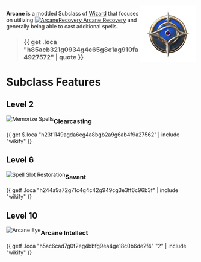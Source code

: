 <img align="right" alt="Arcane Wizard Class Icon" height="150" src="images/ClassIcons/Arcane.png" />

**Arcane** is a modded Subclass of [Wizard](https://bg3.wiki/wiki/Wizard) that focuses on utilizing [ <img src="https://bg3.wiki/w/images/thumb/0/04/Arcane_Recovery_Charges_Icons.png/25px-Arcane_Recovery_Charges_Icons.png" height="25" align="top" alt="ArcaneRecovery" /> Arcane Recovery](https://bg3.wiki/wiki/Arcane_Recovery) and generally being able to cast additional spells.

<h3>

> {{ get .loca "h85acb321g0934g4e65g8e1ag910fa4927572" | quote }}

</h3>

# Subclass Features

## Level 2

<img src="https://bg3.wiki/w/images/4/40/PassiveFeature_RitualCaster_MemorizeSpells.png" height="40" align="left" alt="Memorize Spells" />

### Clearcasting

{{ get $.loca "h23f1149agda6eg4a8bgb2a9g6ab4f9a27562" | include "wikify" }}

## Level 6

<img src="https://bg3.wiki/w/images/b/b6/Spell_Slot_Restoration_Icon.webp" height="40" align="left" alt="Spell Slot Restoration" />

### Savant

{{ getf .loca "h244a9a72g71c4g4c42g949cg3e3ff6c96b3f" | include "wikify" }}

## Level 10

<img src="https://bg3.wiki/w/images/8/8e/Arcane_Eye_Icon.webp" height="40" align="left" alt="Arcane Eye" />

### Arcane Intellect

{{ getf .loca "h5ac6cad7g0f2eg4bbfg9ea4ge18c0b6de2f4" "2" | include "wikify" }}
